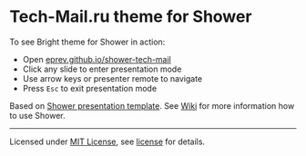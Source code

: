 # Tech-Mail.ru theme for Shower

To see Bright theme for Shower in action:

- Open [eprev.github.io/shower-tech-mail](http://eprev.github.io/shower-tech-mail/)
- Click any slide to enter presentation mode
- Use arrow keys or presenter remote to navigate
- Press `Esc` to exit presentation mode

Based on [Shower presentation template](https://github.com/shower/shower/). See [Wiki](https://github.com/shower/shower/wiki) for more information how to use Shower.

---
Licensed under [MIT License](http://en.wikipedia.org/wiki/MIT_License), see [license](https://github.com/eprev/shower-tech-mail/blob/master/License.md) for details.
